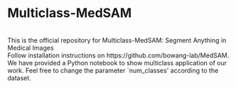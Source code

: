 # Multiclass-MedSAM
<br>
This is the official repository for Multiclass-MedSAM: Segment Anything in Medical Images
<br>
Follow installation instructions on https://github.com/bowang-lab/MedSAM. <br>
We have provided a Python notebook to show multiclass application of our work. Feel free to change the parameter `num_classes' according to the dataset.
